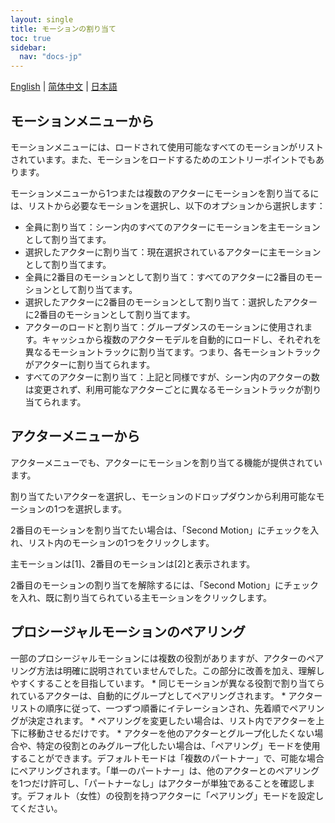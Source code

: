 ```yaml
---
layout: single
title: モーションの割り当て
toc: true
sidebar:
  nav: "docs-jp"
---
```

[English](/dancexr/features/assign_motion) | [简体中文](/zh/dancexr/features/assign_motion) | [日本語](/jp/dancexr/features/assign_motion)


## モーションメニューから
モーションメニューには、ロードされて使用可能なすべてのモーションがリストされています。また、モーションをロードするためのエントリーポイントでもあります。

モーションメニューから1つまたは複数のアクターにモーションを割り当てるには、リストから必要なモーションを選択し、以下のオプションから選択します：
* 全員に割り当て：シーン内のすべてのアクターにモーションを主モーションとして割り当てます。
* 選択したアクターに割り当て：現在選択されているアクターに主モーションとして割り当てます。
* 全員に2番目のモーションとして割り当て：すべてのアクターに2番目のモーションとして割り当てます。
* 選択したアクターに2番目のモーションとして割り当て：選択したアクターに2番目のモーションとして割り当てます。
* アクターのロードと割り当て：グループダンスのモーションに使用されます。キャッシュから複数のアクターモデルを自動的にロードし、それぞれを異なるモーショントラックに割り当てます。つまり、各モーショントラックがアクターに割り当てられます。
* すべてのアクターに割り当て：上記と同様ですが、シーン内のアクターの数は変更されず、利用可能なアクターごとに異なるモーショントラックが割り当てられます。


## アクターメニューから
アクターメニューでも、アクターにモーションを割り当てる機能が提供されています。

割り当てたいアクターを選択し、モーションのドロップダウンから利用可能なモーションの1つを選択します。

2番目のモーションを割り当てたい場合は、「Second Motion」にチェックを入れ、リスト内のモーションの1つをクリックします。

主モーションは[1]、2番目のモーションは[2]と表示されます。

2番目のモーションの割り当てを解除するには、「Second Motion」にチェックを入れ、既に割り当てられている主モーションをクリックします。


## プロシージャルモーションのペアリング
一部のプロシージャルモーションには複数の役割がありますが、アクターのペアリング方法は明確に説明されていませんでした。この部分に改善を加え、理解しやすくすることを目指しています。
    * 同じモーションが異なる役割で割り当てられているアクターは、自動的にグループとしてペアリングされます。
    * アクターリストの順序に従って、一つずつ順番にイテレーションされ、先着順でペアリングが決定されます。
    * ペアリングを変更したい場合は、リスト内でアクターを上下に移動させるだけです。
    * アクターを他のアクターとグループ化したくない場合や、特定の役割とのみグループ化したい場合は、「ペアリング」モードを使用することができます。デフォルトモードは「複数のパートナー」で、可能な場合にペアリングされます。「単一のパートナー」は、他のアクターとのペアリングを1つだけ許可し、「パートナーなし」はアクターが単独であることを確認します。デフォルト（女性）の役割を持つアクターに「ペアリング」モードを設定してください。